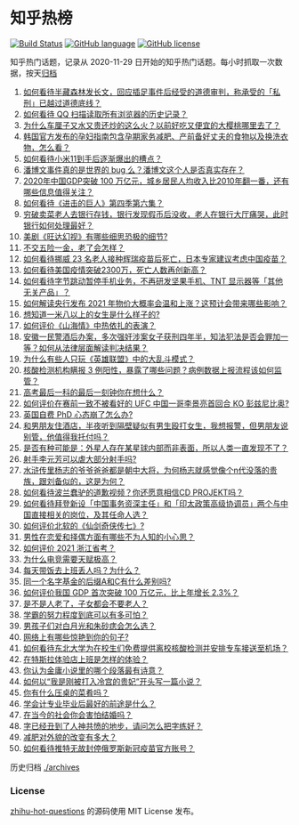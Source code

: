 # 知乎热榜
[![Build Status](https://github.com/ToWeLong/zhihu-hot-questions/workflows/CI/badge.svg)](https://github.com/ToWeLong/zhihu-hot-questions/actions)
[![GitHub language](https://img.shields.io/badge/language-golang-orange.svg)](https://golang.org/)
[![GitHub license](https://img.shields.io/github/license/ToWeLong/zhihu-hot-questions)](https://github.com/ToWeLong/zhihu-hot-questions/blob/main/LICENSE)

知乎热门话题，记录从 2020-11-29 日开始的知乎热门话题。每小时抓取一次数据，按天[归档](./archives)

<!-- BEGIN -->

1. [如何看待半藏森林发长文，回应插足事件后经受的道德审判，称承受的「私刑」已越过道德底线？](https://www.zhihu.com/question/439844239)
1. [如何看待 QQ 扫描读取所有浏览器的历史记录？](https://www.zhihu.com/question/439768601)
1. [为什么车厘子又水又贵还炒的这么火？以前好吃又便宜的大樱桃哪里去了？](https://www.zhihu.com/question/390722002)
1. [韩国官方发布的孕妇指南包含孕期家务减肥、产前备好丈夫的食物以及换洗衣物，怎么看？](https://www.zhihu.com/question/439320796)
1. [如何看待小米11到手后逐渐爆出的槽点？](https://www.zhihu.com/question/438478856)
1. [潘博文事件真的是世界的 bug 么？潘博文这个人是否真实存在？](https://www.zhihu.com/question/374963188)
1. [2020年中国GDP突破 100 万亿元，城乡居民人均收入比2010年翻一番，还有哪些信息值得关注？](https://www.zhihu.com/question/439916574)
1. [如何看待《进击的巨人》第四季第六集？](https://www.zhihu.com/question/439900077)
1. [穷破卖菜老人去银行存钱，银行发现假币后没收，老人在银行大厅痛哭，此时银行如何处理最好？](https://www.zhihu.com/question/434730115)
1. [美剧《旺达幻视》有哪些细思恐极的细节?](https://www.zhihu.com/question/439549545)
1. [不交五险一金，老了会怎样？](https://www.zhihu.com/question/383748418)
1. [如何看待挪威 23 名老人接种辉瑞疫苗后死亡，日本专家建议考虑中国疫苗？](https://www.zhihu.com/question/439513437)
1. [如何看待美国疫情突破2300万，死亡人数再创新高？](https://www.zhihu.com/question/439147106)
1. [如何看待字节跳动暂停手机业务，不再研发坚果手机、TNT 显示器等「其他无关产品」？](https://www.zhihu.com/question/439874539)
1. [如何解读央行发布 2021 年物价大概率会温和上涨？这预计会带来哪些影响？](https://www.zhihu.com/question/439618372)
1. [想知道一米八以上的女生是什么样子的?](https://www.zhihu.com/question/433141761)
1. [如何评价《山海情》中热依扎的表演？](https://www.zhihu.com/question/439511164)
1. [安徽一民警酒后办案，多次强奸涉案女子获刑四年半，知法犯法是否会罪加一等？如何从法律层面解读判决结果？](https://www.zhihu.com/question/439769494)
1. [为什么有些人只玩《英雄联盟》中的大乱斗模式？](https://www.zhihu.com/question/439502389)
1. [核酸检测机构瞒报 3 例阳性，暴露了哪些问题？病例数据上报流程该如何监管？](https://www.zhihu.com/question/439833126)
1. [高考最后一科的最后一刻钟你在想什么？](https://www.zhihu.com/question/62859821)
1. [如何评价在赛前一致不被看好的 UFC 中国一哥李景亮首回合 KO 彭兹尼比奥?](https://www.zhihu.com/question/439752513)
1. [英国自费 PhD 心态崩了怎么办?](https://www.zhihu.com/question/439137745)
1. [和男朋友住酒店，半夜听到隔壁疑似有男生殴打女生，我想报警，但男朋友说别管，他值得我托付吗？](https://www.zhihu.com/question/439101724)
1. [是否有种可能是：外星人存在某星球内部而非表面，所以人类一直发现不了？](https://www.zhihu.com/question/439409192)
1. [射手李元芳可以虐大部分射手吗?](https://www.zhihu.com/question/376680322)
1. [水浒传里杨志的爷爷爸爸都是朝中大将，为何杨志就感觉像个n代没落的贵族，跟刘备似的，这是为何？](https://www.zhihu.com/question/438027367)
1. [如何看待波兰蠢驴的道歉视频？你还愿意相信CD PROJEKT吗？](https://www.zhihu.com/question/439282043)
1. [如何看待拜登新设「中国事务资深主任」和「印太政策高级协调员」两个与中国直接相关的岗位，及其任命人选？](https://www.zhihu.com/question/439647733)
1. [如何评价北软的《仙剑奇侠传七》?](https://www.zhihu.com/question/439460295)
1. [男性在恋爱和择偶方面有哪些不为人知的小心思？](https://www.zhihu.com/question/63484460)
1. [如何评价 2021 浙江省考？](https://www.zhihu.com/question/439778286)
1. [为什么电竞需要天赋极高？](https://www.zhihu.com/question/438485421)
1. [每天带饭去上班丢人吗？为什么？](https://www.zhihu.com/question/420592114)
1. [同一个名字基金的后缀A和C有什么差别吗?](https://www.zhihu.com/question/374874658)
1. [如何评价我国 GDP 首次突破 100 万亿元，比上年增长 2.3%？](https://www.zhihu.com/question/439917119)
1. [是不是人老了，子女都会不要老人？](https://www.zhihu.com/question/309100326)
1. [学霸的努力程度到底可以有多可怕？](https://www.zhihu.com/question/328770692)
1. [男孩子们对白月光和朱砂痣会怎么选？](https://www.zhihu.com/question/359277363)
1. [网络上有哪些惊艳到你的句子?](https://www.zhihu.com/question/435377262)
1. [如何看待东北大学为在校生们免费提供离校核酸检测并安排专车接送至机场？](https://www.zhihu.com/question/438939715)
1. [在特斯拉体验店上班是怎样的体验？](https://www.zhihu.com/question/42070596)
1. [你认为金庸小说里的哪个段落最有诗意？](https://www.zhihu.com/question/433259169)
1. [如何以“我是刚被打入冷宫的贵妃”开头写一篇小说？](https://www.zhihu.com/question/405122146)
1. [你有什么压桌的菜肴吗？](https://www.zhihu.com/question/329154154)
1. [学会计专业毕业后最好的前途是什么？](https://www.zhihu.com/question/28502540)
1. [在当今的社会你会害怕结婚吗？](https://www.zhihu.com/question/435802310)
1. [字已经丑到了人神共愤的地步，请问怎么把字练好？](https://www.zhihu.com/question/25058494)
1. [减肥对外貌的改变有多大？](https://www.zhihu.com/question/35667984)
1. [如何看待推特无故封停俄罗斯新冠疫苗官方账号？](https://www.zhihu.com/question/439506626)

<!-- END -->

历史归档 [./archives](./archives)


### License
[zhihu-hot-questions](https://github.com/towelong/zhihu-hot-questions) 的源码使用 MIT License 发布。